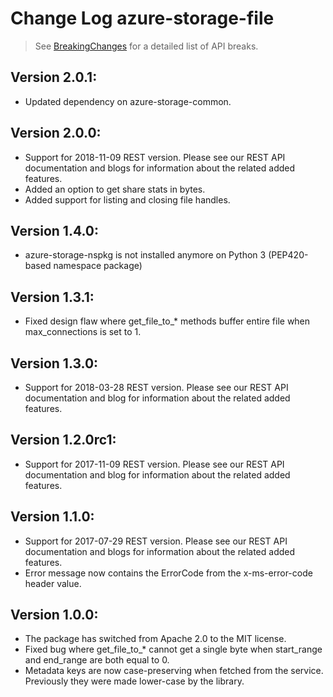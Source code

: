 # Change Log azure-storage-file

> See [BreakingChanges](BreakingChanges.md) for a detailed list of API breaks.

## Version 2.0.1:
- Updated dependency on azure-storage-common.

## Version 2.0.0:
- Support for 2018-11-09 REST version. Please see our REST API documentation and blogs for information about the related added features.
- Added an option to get share stats in bytes.
- Added support for listing and closing file handles.

## Version 1.4.0:

- azure-storage-nspkg is not installed anymore on Python 3 (PEP420-based namespace package)

## Version 1.3.1:

- Fixed design flaw where get_file_to_* methods buffer entire file when max_connections is set to 1.

## Version 1.3.0:

- Support for 2018-03-28 REST version. Please see our REST API documentation and blog for information about the related added features.

## Version 1.2.0rc1:

- Support for 2017-11-09 REST version. Please see our REST API documentation and blog for information about the related added features.

## Version 1.1.0:

- Support for 2017-07-29 REST version. Please see our REST API documentation and blogs for information about the related added features.
- Error message now contains the ErrorCode from the x-ms-error-code header value.

## Version 1.0.0:

- The package has switched from Apache 2.0 to the MIT license.
- Fixed bug where get_file_to_* cannot get a single byte when start_range and end_range are both equal to 0.
- Metadata keys are now case-preserving when fetched from the service. Previously they were made lower-case by the library.
